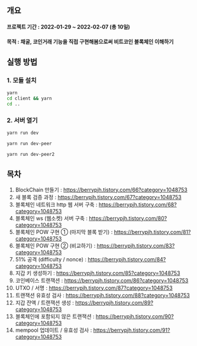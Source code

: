 ## 개요
#### 프로젝트 기간 : 2022-01-29 ~ 2022-02-07 (총 10일)

#### 목적 : 채굴, 코인거래 기능을 직접 구현해봄으로써 비트코인 블록체인 이해하기

## 실행 방법

### 1. 모듈 설치
```bash
yarn
cd client && yarn
cd ..
```

### 2. 서버 열기
```bash
yarn run dev
```
```bash
yarn run dev-peer
```
```bash
yarn run dev-peer2
```

## 목차
1. BlockChain 만들기 : 
https://berrypjh.tistory.com/66?category=1048753
2. 새 블록 검증 과정 : 
https://berrypjh.tistory.com/67?category=1048753
3. 블록체인 네트워크 http 웹 서버 구축 : 
https://berrypjh.tistory.com/68?category=1048753
4. 블록체인 ws (웹소켓) 서버 구축 : 
https://berrypjh.tistory.com/80?category=1048753
5. 블록체인 POW 구현 ① (마지막 블록 받기) : 
https://berrypjh.tistory.com/81?category=1048753
6. 블록체인 POW 구현 ② (비교하기) : 
https://berrypjh.tistory.com/83?category=1048753
7. 51% 공격 (difficulty / nonce) : 
https://berrypjh.tistory.com/84?category=1048753
8. 지갑 키 생성하기 : 
https://berrypjh.tistory.com/85?category=1048753
9. 코인베이스 트랜잭션 : 
https://berrypjh.tistory.com/86?category=1048753
10. UTXO / 서명 : 
https://berrypjh.tistory.com/87?category=1048753
11. 트랜잭션 유효성 검사 : 
https://berrypjh.tistory.com/88?category=1048753
12. 지갑 잔액 / 트랜잭션 생성 : 
https://berrypjh.tistory.com/89?category=1048753
13. 블록체인에 포함되지 않은 트랜잭션 : 
https://berrypjh.tistory.com/90?category=1048753
14. mempool 업데이트 / 유효성 검사 : 
https://berrypjh.tistory.com/91?category=1048753
